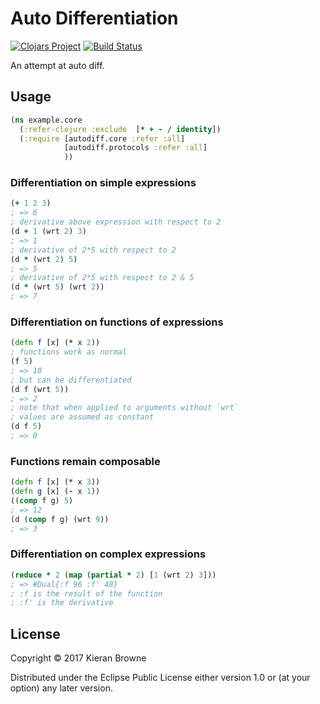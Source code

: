 # Auto Differentiation

[![Clojars Project](https://img.shields.io/clojars/v/kieranbrowne/autodiff.svg)](https://clojars.org/kieranbrowne/autodiff)
[![Build Status](https://travis-ci.org/kieranbrowne/autodiff.svg?branch=master)](https://travis-ci.org/kieranbrowne/autodiff)

An attempt at auto diff.

## Usage

```clojure
(ns example.core
  (:refer-clojure :exclude  [* + - / identity])
  (:require [autodiff.core :refer :all]
            [autodiff.protocols :refer :all]
            ))
```

### Differentiation on simple expressions
```clojure
(+ 1 2 3)
; => 6
; derivative above expression with respect to 2
(d + 1 (wrt 2) 3)
; => 1
; derivative of 2*5 with respect to 2
(d * (wrt 2) 5)
; => 5
; derivative of 2*5 with respect to 2 & 5
(d * (wrt 5) (wrt 2))
; => 7
```

### Differentiation on functions of expressions
```clojure
(defn f [x] (* x 2))
; functions work as normal
(f 5)
; => 10
; but can be differentiated
(d f (wrt 5))
; => 2
; note that when applied to arguments without `wrt`
; values are assumed as constant
(d f 5)
; => 0
```

### Functions remain composable
```clojure
(defn f [x] (* x 3))
(defn g [x] (- x 1))
((comp f g) 5)
; => 12
(d (comp f g) (wrt 9))
; => 3
```


### Differentiation on complex expressions
```clojure
(reduce * 2 (map (partial * 2) [1 (wrt 2) 3]))
; => #Dual{:f 96 :f' 48}
; :f is the result of the function
; :f' is the derivative
```

## License

Copyright © 2017 Kieran Browne

Distributed under the Eclipse Public License either version 1.0 or (at
your option) any later version.
